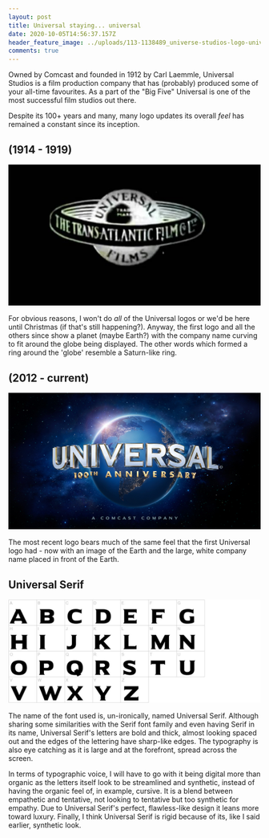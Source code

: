 ```yaml
---
layout: post
title: Universal staying... universal
date: 2020-10-05T14:56:37.157Z
header_feature_image: ../uploads/113-1138489_universe-studios-logo-universal-music.png
comments: true
---
```

Owned by Comcast and founded in 1912 by Carl Laemmle, Universal Studios is a film production company that has (probably) produced some of your all-time favourites. As a part of the "Big Five" Universal is one of the most successful film studios out there.

Despite its 100+ years and many, many logo updates its overall *feel* has remained a constant since its inception. 

## (1914 - 1919)

![FUN-ish FACT: Formerly known as Universal Film Manufacturing Company ](../uploads/image002711.jpg)

For obvious reasons, I won't do *all* of the Universal logos or we'd be here until Christmas (if that's still happening?). Anyway, the first logo and all the others since show a planet (maybe Earth?) with the company name curving to fit around the globe being displayed. The other words which formed a ring around the 'globe' resemble a Saturn-like ring.

## (2012 - current)

![The logo as of 2012](../uploads/universal-pictures-100th-anniversary-logo1.jpg)

The most recent logo bears much of the same feel that the first Universal logo had - now with an image of the Earth and the large, white company name placed in front of the Earth.

## Universal Serif

![](../uploads/d5b1bdae7e67eb5bbae32a1dde9b4353.jpg)

The name of the font used is, un-ironically, named Universal Serif. Although sharing some similarities with the Serif font family and even having Serif in its name, Universal Serif's letters are bold and thick, almost looking spaced out and the edges of the lettering have sharp-like edges. The typography is also eye catching as it is large and at the forefront, spread across the screen. 

In terms of typographic voice, I will have to go with it being digital more than organic as the letters itself look to be streamlined and synthetic, instead of having the organic feel of, in example, cursive. It is a blend between empathetic and tentative, not looking to tentative but too synthetic for empathy. Due to Universal Serif's perfect, flawless-like design it leans more toward luxury. Finally, I think Universal Serif is rigid because of its, like I said earlier, synthetic look.